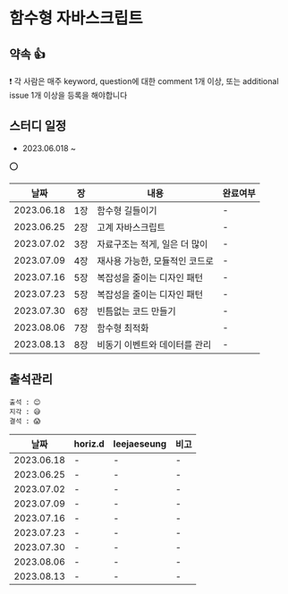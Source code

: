 # 함수형 자바스크립트
## 약속 👍
❗ 각 사람은 매주 keyword, question에 대한 comment 1개 이상, 또는 additional issue 1개 이상을 등록을 해야합니다

## 스터디 일정
- 2023.06.018 ~ 

⭕

|날짜|장|내용|완료여부|
|-|-|-|-|
|2023.06.18|1장|함수형 길들이기|-|
|2023.06.25|2장|고계 자바스크립트|-|
|2023.07.02|3장|자료구조는 적게, 일은 더 많이|-|
|2023.07.09|4장|재사용 가능한, 모듈적인 코드로|-|
|2023.07.16|5장|복잡성을 줄이는 디자인 패턴|-|
|2023.07.23|5장|복잡성을 줄이는 디자인 패턴|-|
|2023.07.30|6장|빈틈없는 코드 만들기|-|
|2023.08.06|7장|함수형 최적화|-|
|2023.08.13|8장|비동기 이벤트와 데이터를 관리|-|


## 출석관리

```
출석 : 😊
지각 : 😅
결석 : 😱
```

|날짜|horiz.d|leejaeseung|비고|
|------|---|---|---|
|2023.06.18|-|-|-|
|2023.06.25|-|-|-|
|2023.07.02|-|-|-|
|2023.07.09|-|-|-|
|2023.07.16|-|-|-|
|2023.07.23|-|-|-|
|2023.07.30|-|-|-|
|2023.08.06|-|-|-|
|2023.08.13|-|-|-|

